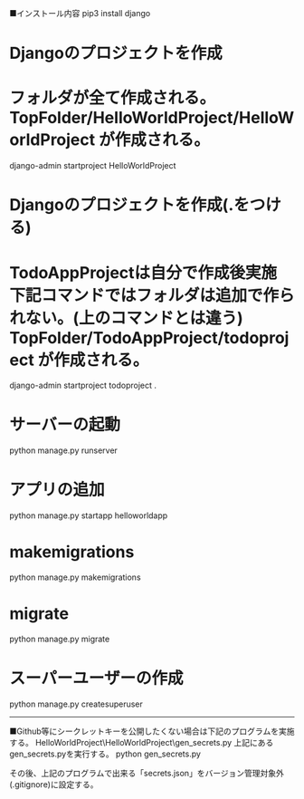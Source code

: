 ■インストール内容
pip3 install django


# Djangoのプロジェクトを作成
# フォルダが全て作成される。 TopFolder/HelloWorldProject/HelloWorldProject が作成される。
django-admin startproject HelloWorldProject

# Djangoのプロジェクトを作成(.をつける)
# TodoAppProjectは自分で作成後実施 下記コマンドではフォルダは追加で作られない。(上のコマンドとは違う) TopFolder/TodoAppProject/todoproject が作成される。
django-admin startproject todoproject .

# サーバーの起動
python manage.py runserver

# アプリの追加
python manage.py startapp helloworldapp

# makemigrations
python manage.py makemigrations

# migrate
python manage.py migrate

# スーパーユーザーの作成
python manage.py createsuperuser



------------------------------------------------------------------------------------------------------------------------------
■Github等にシークレットキーを公開したくない場合は下記のプログラムを実施する。
HelloWorldProject\HelloWorldProject\gen_secrets.py
上記にある gen_secrets.pyを実行する。
python gen_secrets.py

その後、上記のプログラムで出来る「secrets.json」をバージョン管理対象外(.gitignore)に設定する。

